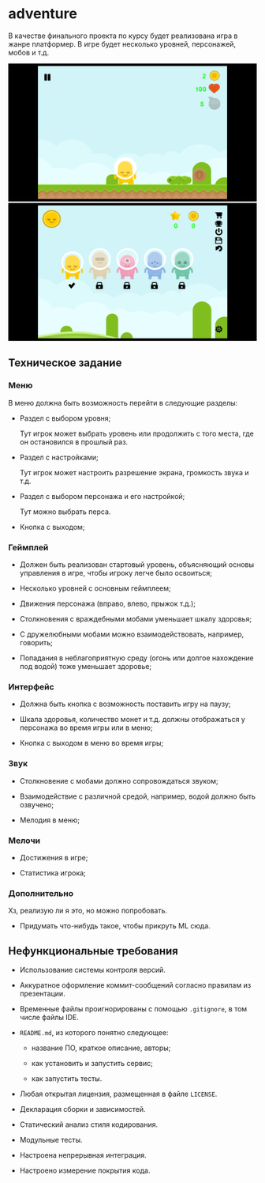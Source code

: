 # adventure

В качестве финального проекта по курсу будет реализована игра в жанре платформер. В игре будет несколько уровней, персонажей, мобов и т.д.

<img src="https://github.com/Gramotei-vlad/gameOnPygame/blob/master/Screenshots/Screenshot1.png" width="600" alt="Скриншот" />
<img src="https://github.com/Gramotei-vlad/gameOnPygame/blob/master/Screenshots/Screenshot2.png" width="600" alt="Скриншот2"/>

## Техническое задание

### Меню

В меню должна быть возможность перейти в следующие разделы:
- Раздел с выбором уровня;

  Тут игрок может выбрать уровень или продолжить с того места, где он остановился в прошлый раз.
  
- Раздел с настройками;

  Тут игрок может настроить разрешение экрана, громкость звука и т.д.
  
- Раздел с выбором персонажа и его настройкой;

  Тут можно выбрать перса.
  
- Кнопка с выходом;

### Геймплей

 - Должен быть реализован стартовый уровень, объясняющий основы управления в игре, чтобы игроку легче было освоиться;
 
 - Несколько уровней с основным геймплеем;
 
 - Движения персонажа (вправо, влево, прыжок т.д.);
 
 - Столкновения с враждебными мобами уменьшает шкалу здоровья;
 
 - С дружелюбными мобами можно взаимодействовать, например, говорить;
 
 - Попадания в неблагоприятную среду (огонь или долгое нахождение под водой) тоже уменьшает здоровье;
 
### Интерфейс

- Должна быть кнопка с возможность поставить игру на паузу;

- Шкала здоровья, количество монет и т.д. должны отображаться у персонажа во время игры или в меню;

- Кнопка с выходом в меню во время игры;

### Звук

- Столкновение с мобами должно сопровождаться звуком;

- Взаимодействие с различной средой, например, водой должно быть озвучено;

- Мелодия в меню;

### Мелочи

- Достижения в игре;

- Статистика игрока;

### Дополнительно

Хз, реализую ли я это, но можно попробовать.

- Придумать что-нибудь такое, чтобы прикруть ML сюда.

## Нефункциональные требования

- Использование системы контроля версий.

- Аккуратное оформление коммит-сообщений согласно правилам из презентации.

- Временные файлы проигнорированы с помощью `.gitignore`, в том числе файлы IDE.

- `README.md`, из которого понятно следующее:

   - название ПО, краткое описание, авторы;
   
   - как установить и запустить сервис;
   
   - как запустить тесты.
   
- Любая открытая лицензия, размещенная в файле `LICENSE`.

- Декларация сборки и зависимостей.

- Статический анализ стиля кодирования.

- Модульные тесты.

- Настроена непрерывная интеграция.

- Настроено измерение покрытия кода.
